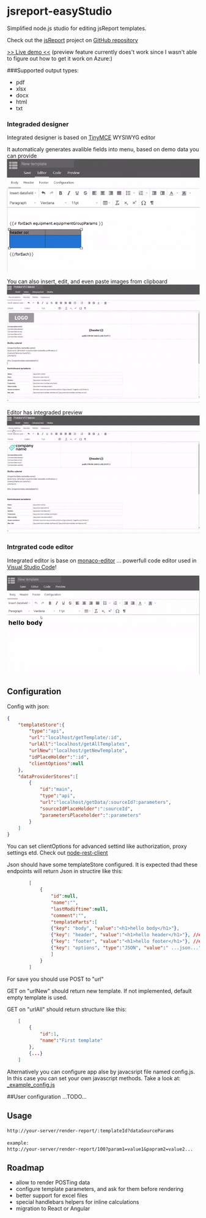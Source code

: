 # jsreport-easyStudio

Simplified node.js studio for editing jsReport templates.

Check out the [jsReport](https://github.com/jsreport) project on [GitHub repository](https://jsreport.net)

[>> Live demo <<](https://jsreport-easystudio.azurewebsites.net/new)
(preview feature currently does't work since I wasn't able to figure out how to get it work on Azure:)

###Supported output types:
- pdf
- xlsx
- docx
- html
- txt

### Integraded designer
Integrated designer is based on [TinyMCE](http://tinymce.com/) WYSIWYG editor 

It automaticaly generates avalible fields into menu, based on demo data you can provide
![Datafields](/Docs/easyStudio_insertField.gif)

You can also insert, edit, and even paste images from clipboard
![Copy&Paste](/Docs/easyStudio_Images.gif)

Editor has integraded preview
![Preview](/Docs/easyStudio_editPreview.gif)

### Intrgrated code editor
Integrated editor is base on [monaco-editor](https://github.com/Microsoft/monaco-editor) ... powerfull code editor used in [Visual Studio Code](https://code.visualstudio.com)!

![Copy&Paste](/Docs/easyStudio_codeEditor.gif)


## Configuration

Config with json:
```json
{
    "templateStore":{ 
        "type":"api",
        "url":"localhost/getTemplate/:id",
        "urlAll":"localhost/getAllTemplates",
        "urlNew":"localhost/getNewTemplate",
        "idPlaceHolder":":id",
        "clientOptions":null
    },
    "dataProviderStores":[
        {
            "id":"main",
            "type":"api",
            "url":"localhost/getData/:sourceId?:parameters",
            "sourceIdPlaceHolder":":sourceId",
            "parametersPlaceholder":":parameters"
        }
    ]
}
```

You can set clientOptions for advanced settind like authorization, proxy settings etd. Check out [node-rest-client](https://www.npmjs.com/package/node-rest-client)

Json should have some templateStore configured.
It is expected thad these endpoints will return Json in structire like this:

```json
        [
            {
                "id":null, 
                "name":"",
                "lastModiftime":null,
                "comment":"",
                "templateParts":[
                {"key": "body", "value":"<h1>hello body</h1>"},
                {"key": "header", "value":"<h1>hello header</h1>"}, //optional
                {"key": "footer", "value":"<h1>hello footer</h1>"}, //optional
                {"key": "options", "type":"JSON", "value":" ...json..." } //optional but recomended
                ]
            }
        ]
```

For save you should use POST to "url"

GET on "urlNew" should return new template. If not implemented, default empty template is used.

GET on "urlAll" should return structure like this:

```json
    [
        {
            "id":1, 
            "name":"First template"
        },
        {...}
    ]
```

Alternatively you can configure app alse by javacsript file named config.js. In this case you can set your own javascript methods. Take a look at: [_example_config.js](config/_example_config.js)

##User configuration
 ...TODO...

## Usage

```url
http://your-server/render-report/:templateId?dataSourceParams

example:
http://your-server/render-report/100?param1=value1&papram2=value2...
```

## Roadmap
- allow to render POSTing data
- configure template parameters, and ask for them before rendering
- better support for excel files
- special handlebars helpers for inline calculations
- migration to React or Angular